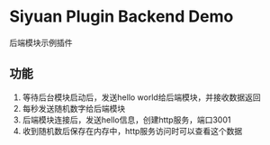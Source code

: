 # Siyuan Plugin Backend Demo

后端模块示例插件

## 功能

1. 等待后台模块启动后，发送hello world给后端模块，并接收数据返回
2. 每秒发送随机数字给后端模块
3. 后端模块连接后，发送hello信息，创建http服务，端口3001
4. 收到随机数后保存在内存中，http服务访问时可以查看这个数据